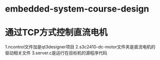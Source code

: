 # embedded-system-course-design
# 通过TCP方式控制直流电机
1.ncontrol文件加是qt3designer项目
2.s3c2410-dc-motor文件夹是直流电机的驱动相关文件
3.server.c是运行在目标机的源程序代码
